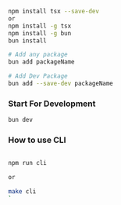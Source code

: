 ```bash
npm install tsx --save-dev
or
npm install -g tsx
npm install -g bun
bun install

# Add any package
bun add packageName

# Add Dev Package
bun add --save-dev packageName
```

### Start For Development

```bash
bun dev
```

### How to use CLI

```bash

npm run cli

or

make cli
`
```
